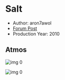 # Salt

* Author: aron7awol
* [Forum Post](https://www.avsforum.com/threads/bass-eq-for-filtered-movies.2995212/post-58317086)
* Production Year: 2010

## Atmos

![img 0](https://i.imgur.com/ywPCHlu.jpg)

![img 0](https://i.imgur.com/6Rum0NI.jpg)

